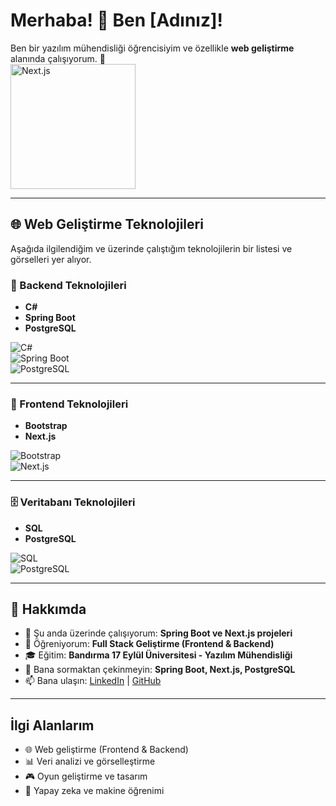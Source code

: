 # Merhaba! 👋 Ben [Adınız]!

Ben bir yazılım mühendisliği öğrencisiyim ve özellikle **web geliştirme** alanında çalışıyorum. 🚀  
<img src="https://upload.wikimedia.org/wikipedia/commons/8/8e/Nextjs-logo.svg" alt="Next.js" width="200" height="200" />

---

## 🌐 Web Geliştirme Teknolojileri
Aşağıda ilgilendiğim ve üzerinde çalıştığım teknolojilerin bir listesi ve görselleri yer alıyor.

### 🚀 Backend Teknolojileri
- **C#**
- **Spring Boot**
- **PostgreSQL**

![C#](https://upload.wikimedia.org/wikipedia/commons/4/4f/Csharp_Logo.png)  
![Spring Boot](https://upload.wikimedia.org/wikipedia/commons/4/44/Spring_Framework_Logo_2018.svg)  
![PostgreSQL](https://upload.wikimedia.org/wikipedia/commons/2/29/Postgresql_elephant.svg)  

---

### 🎨 Frontend Teknolojileri
- **Bootstrap**
- **Next.js**

![Bootstrap](https://upload.wikimedia.org/wikipedia/commons/b/b2/Bootstrap_logo.svg)  
![Next.js](https://upload.wikimedia.org/wikipedia/commons/8/8e/Nextjs-logo.svg)  

---

### 🗄️ Veritabanı Teknolojileri
- **SQL**
- **PostgreSQL**

![SQL](https://upload.wikimedia.org/wikipedia/commons/8/87/Sql_data_base_with_logo.png)  
![PostgreSQL](https://upload.wikimedia.org/wikipedia/commons/2/29/Postgresql_elephant.svg)  

---

## 🚀 Hakkımda
- 🔭 Şu anda üzerinde çalışıyorum: **Spring Boot ve Next.js projeleri**
- 🌱 Öğreniyorum: **Full Stack Geliştirme (Frontend & Backend)**
- 🎓 Eğitim: **Bandırma 17 Eylül Üniversitesi - Yazılım Mühendisliği**
- 💬 Bana sormaktan çekinmeyin: **Spring Boot, Next.js, PostgreSQL**
- 📫 Bana ulaşın: [LinkedIn](#) | [GitHub](https://github.com/kaankhrmn)

---

## İlgi Alanlarım
- 🌐 Web geliştirme (Frontend & Backend)
- 📊 Veri analizi ve görselleştirme
- 🎮 Oyun geliştirme ve tasarım
- 🧠 Yapay zeka ve makine öğrenimi

